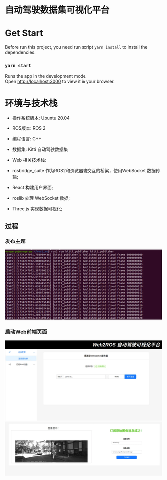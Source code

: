 # 自动驾驶数据集可视化平台

# Get Start

Before run this project, you need run script `yarn install` to install the dependencies.

### `yarn start`

Runs the app in the development mode.\
Open [http://localhost:3000](http://localhost:3000) to view it in your browser.

# 环境与技术栈
- 操作系统版本: Ubuntu 20.04

- ROS版本: ROS 2

- 编程语言: C++

- 数据集: Kitti 自动驾驶数据集

- Web 相关技术栈:

- rosbridge_suite 作为ROS2和浏览器端交互的桥梁，使用WebSocket 数据传输;

- React 构建用户界面;

- roslib 处理 WebSocket 数据;

- Three.js 实现数据可视化;

## 过程

### 发布主题
![主题](./static/640.png "本地图片")

### 启动Web前端页面

![界面](./static/641.png "本地图片")
![界面2](./static/642.png "本地图片")
